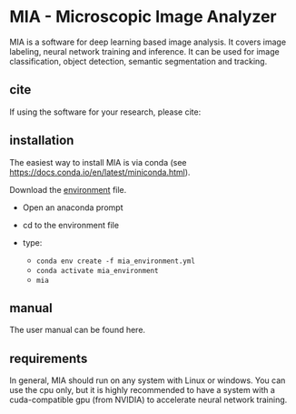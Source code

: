 # MIA - Microscopic Image Analyzer

MIA is a software for deep learning based image analysis. It covers image labeling, neural network training and inference. It can be used for image classification, object detection, semantic segmentation and tracking.

## cite

If using the software for your research, please cite:

## installation

The easiest way to install MIA is via conda (see https://docs.conda.io/en/latest/miniconda.html).

Download the [environment](https://github.com/MicroscopicImageAnalyzer/MIA/blob/master/mia_environment.yaml) file.

- Open an anaconda prompt
- cd to the environment file
- type: 

  - ```conda env create -f mia_environment.yml```
  - ```conda activate mia_environment```
  - ```mia```


## manual

The user manual can be found here.

## requirements

In general, MIA should run on any system with Linux or windows. You can use the cpu only, but it is highly recommended to have a system with a cuda-compatible gpu (from NVIDIA) to accelerate neural network training.

